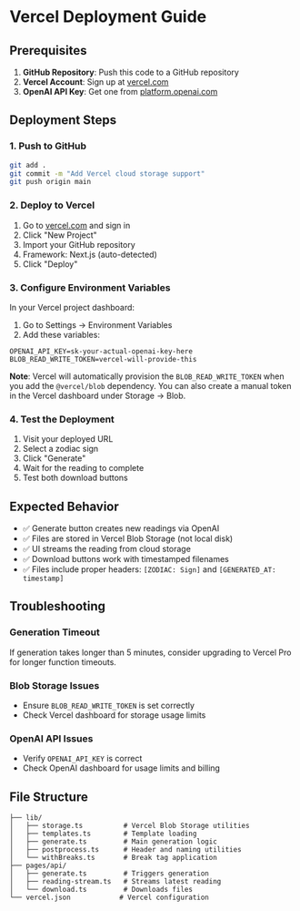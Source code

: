 # Vercel Deployment Guide

## Prerequisites

1. **GitHub Repository**: Push this code to a GitHub repository
2. **Vercel Account**: Sign up at [vercel.com](https://vercel.com)
3. **OpenAI API Key**: Get one from [platform.openai.com](https://platform.openai.com)

## Deployment Steps

### 1. Push to GitHub

```bash
git add .
git commit -m "Add Vercel cloud storage support"
git push origin main
```

### 2. Deploy to Vercel

1. Go to [vercel.com](https://vercel.com) and sign in
2. Click "New Project"
3. Import your GitHub repository
4. Framework: Next.js (auto-detected)
5. Click "Deploy"

### 3. Configure Environment Variables

In your Vercel project dashboard:

1. Go to Settings → Environment Variables
2. Add these variables:

```
OPENAI_API_KEY=sk-your-actual-openai-key-here
BLOB_READ_WRITE_TOKEN=vercel-will-provide-this
```

**Note**: Vercel will automatically provision the `BLOB_READ_WRITE_TOKEN` when you add the `@vercel/blob` dependency. You can also create a manual token in the Vercel dashboard under Storage → Blob.

### 4. Test the Deployment

1. Visit your deployed URL
2. Select a zodiac sign
3. Click "Generate"
4. Wait for the reading to complete
5. Test both download buttons

## Expected Behavior

- ✅ Generate button creates new readings via OpenAI
- ✅ Files are stored in Vercel Blob Storage (not local disk)
- ✅ UI streams the reading from cloud storage
- ✅ Download buttons work with timestamped filenames
- ✅ Files include proper headers: `[ZODIAC: Sign]` and `[GENERATED_AT: timestamp]`

## Troubleshooting

### Generation Timeout
If generation takes longer than 5 minutes, consider upgrading to Vercel Pro for longer function timeouts.

### Blob Storage Issues
- Ensure `BLOB_READ_WRITE_TOKEN` is set correctly
- Check Vercel dashboard for storage usage limits

### OpenAI API Issues
- Verify `OPENAI_API_KEY` is correct
- Check OpenAI dashboard for usage limits and billing

## File Structure

```
├── lib/
│   ├── storage.ts          # Vercel Blob Storage utilities
│   ├── templates.ts        # Template loading
│   ├── generate.ts         # Main generation logic
│   ├── postprocess.ts      # Header and naming utilities
│   └── withBreaks.ts       # Break tag application
├── pages/api/
│   ├── generate.ts         # Triggers generation
│   ├── reading-stream.ts   # Streams latest reading
│   └── download.ts         # Downloads files
└── vercel.json            # Vercel configuration
```
